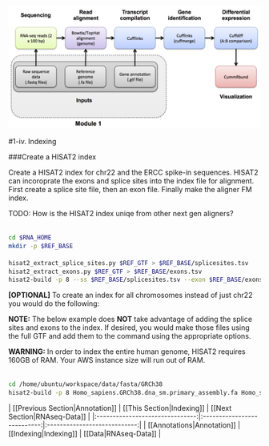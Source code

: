 ![RNA-seq Flowchart - Module 2](Images/RNA-seq_Flowchart2.png)

#1-iv. Indexing

###Create a HISAT2 index

Create a HISAT2 index for chr22 and the ERCC spike-in sequences. HISAT2 can incoroprate the exons and splice sites into the index file for alignment.  First create a splice site file, then an exon file.  Finally make the aligner FM index.

TODO: How is the HISAT2 index uniqe from other next gen aligners?

```bash

cd $RNA_HOME
mkdir -p $REF_BASE

hisat2_extract_splice_sites.py $REF_GTF > $REF_BASE/splicesites.tsv
hisat2_extract_exons.py $REF_GTF > $REF_BASE/exons.tsv
hisat2-build -p 8 --ss $REF_BASE/splicesites.tsv --exon $REF_BASE/exons.tsv $REF_FASTA $REF_BASE

```

**[OPTIONAL]**
To create an index for all chromosomes instead of just chr22 you would do the following:

**NOTE:** The below example does **NOT** take advantage of adding the splice sites and exons to the index. If desired, you would make those files using the full GTF and add them to the command using the appropriate options.

**WARNING:** In order to index the entire human genome, HISAT2 requires 160GB of RAM. Your AWS instance size will run out of RAM.

```bash

cd /home/ubuntu/workspace/data/fasta/GRCh38
hisat2-build -p 8 Homo_sapiens.GRCh38.dna_sm.primary_assembly.fa Homo_sapiens.GRCh38.dna_sm.primary_assembly

```


| [[Previous Section|Annotation]] | [[This Section|Indexing]]   | [[Next Section|RNAseq-Data]] |
|:-------------------------------:|:---------------------------:|:----------------------------:|
| [[Annotations|Annotation]]       | [[Indexing|Indexing]]       | [[Data|RNAseq-Data]]         |
